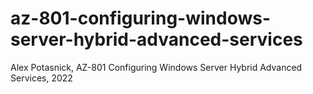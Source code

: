 # az-801-configuring-windows-server-hybrid-advanced-services
Alex Potasnick, AZ-801 Configuring Windows Server Hybrid Advanced Services, 2022
